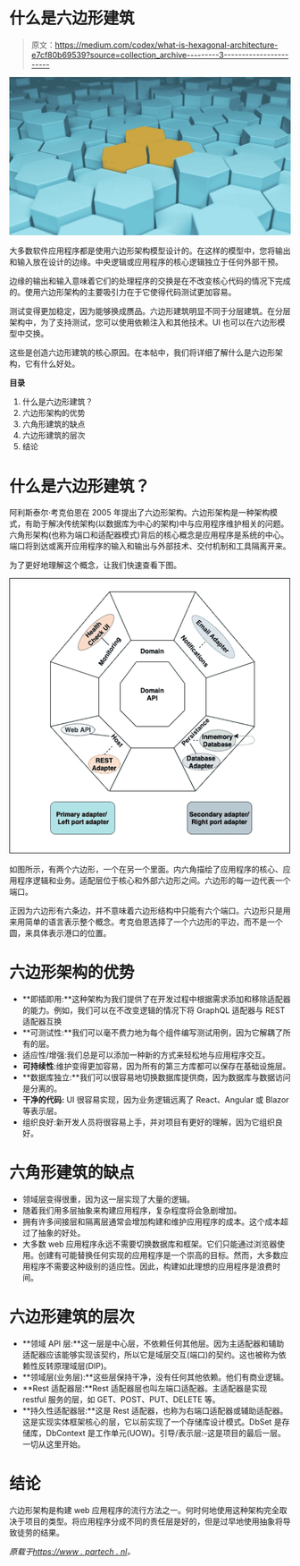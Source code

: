 # 什么是六边形建筑

> 原文：<https://medium.com/codex/what-is-hexagonal-architecture-e7cf80b69539?source=collection_archive---------3----------------------->

![](img/1eb9b5ed6097361515c464f060851927.png)

大多数软件应用程序都是使用六边形架构模型设计的。在这样的模型中，您将输出和输入放在设计的边缘。中央逻辑或应用程序的核心逻辑独立于任何外部干预。

边缘的输出和输入意味着它们的处理程序的交换是在不改变核心代码的情况下完成的。使用六边形架构的主要吸引力在于它使得代码测试更加容易。

测试变得更加稳定，因为能够换成赝品。六边形建筑明显不同于分层建筑。在分层架构中，为了支持测试，您可以使用依赖注入和其他技术。UI 也可以在六边形模型中交换。

这些是创造六边形建筑的核心原因。在本帖中，我们将详细了解什么是六边形架构，它有什么好处。

**目录**

1.  什么是六边形建筑？
2.  六边形架构的优势
3.  六角形建筑的缺点
4.  六边形建筑的层次
5.  结论

# 什么是六边形建筑？

阿利斯泰尔·考克伯恩在 2005 年提出了六边形架构。六边形架构是一种架构模式，有助于解决传统架构(以数据库为中心的架构)中与应用程序维护相关的问题。六角形架构(也称为端口和适配器模式)背后的核心概念是应用程序是系统的中心。端口将到达或离开应用程序的输入和输出与外部技术、交付机制和工具隔离开来。

为了更好地理解这个概念，让我们快速查看下图。

![](img/6595dd96efc33b32a81cfa1f0b08fb21.png)

如图所示，有两个六边形，一个在另一个里面。内六角描绘了应用程序的核心、应用程序逻辑和业务。适配层位于核心和外部六边形之间。六边形的每一边代表一个端口。

正因为六边形有六条边，并不意味着六边形结构中只能有六个端口。六边形只是用来用简单的语言表示整个概念。考克伯恩选择了一个六边形的平边，而不是一个圆，来具体表示港口的位置。

# 六边形架构的优势

*   **即插即用:**这种架构为我们提供了在开发过程中根据需求添加和移除适配器的能力。例如，我们可以在不改变逻辑的情况下将 GraphQL 适配器与 REST 适配器互换
*   **可测试性:**我们可以毫不费力地为每个组件编写测试用例，因为它解耦了所有的层。
*   适应性/增强:我们总是可以添加一种新的方式来轻松地与应用程序交互。
*   **可持续性**:维护变得更加容易，因为所有的第三方库都可以保存在基础设施层。
*   **数据库独立:**我们可以很容易地切换数据库提供商，因为数据库与数据访问是分离的。
*   **干净的代码:** UI 很容易实现，因为业务逻辑远离了 React、Angular 或 Blazor 等表示层。
*   组织良好:新开发人员将很容易上手，并对项目有更好的理解，因为它组织良好。

# 六角形建筑的缺点

*   领域层变得很重，因为这一层实现了大量的逻辑。
*   随着我们用多层抽象来构建应用程序，复杂程度将会急剧增加。
*   拥有许多间接层和隔离层通常会增加构建和维护应用程序的成本。这个成本超过了抽象的好处。
*   大多数 web 应用程序永远不需要切换数据库和框架。它们只能通过浏览器使用。创建有可能替换任何实现的应用程序是一个崇高的目标。然而，大多数应用程序不需要这种级别的适应性。因此，构建如此理想的应用程序是浪费时间。

# 六边形建筑的层次

*   **领域 API 层:**这一层是中心层，不依赖任何其他层。因为主适配器和辅助适配器应该能够实现该契约，所以它是域层交互(端口)的契约。这也被称为依赖性反转原理域层(DIP)。
*   **领域层(业务层):**这些层保持干净，没有任何其他依赖。他们有商业逻辑。
*   **Rest 适配器层:**Rest 适配器层也叫左端口适配器。主适配器是实现 restful 服务的层，如 GET、POST、PUT、DELETE 等。
*   **持久性适配器层:**这是 Rest 适配器，也称为右端口适配器或辅助适配器。这是实现实体框架核心的层，它以前实现了一个存储库设计模式。DbSet 是存储库，DbContext 是工作单元(UOW)。引导/表示层:-这是项目的最后一层。一切从这里开始。

# 结论

六边形架构是构建 web 应用程序的流行方法之一。何时何地使用这种架构完全取决于项目的类型。将应用程序分成不同的责任层是好的，但是过早地使用抽象将导致徒劳的结果。

*原载于*[*https://www . partech . nl*](https://www.partech.nl/nl/publicaties/2021/06/what-is-hexagonal-architecture)*。*